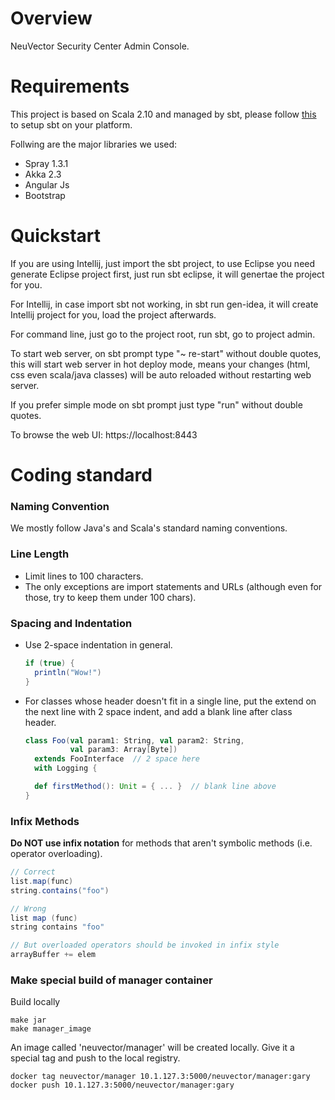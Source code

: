 ﻿# Overview
NeuVector Security Center Admin Console.

# Requirements
This project is based on Scala 2.10 and managed by sbt, please follow [this](http://www.scala-sbt.org/release/tutorial/Setup.html) to setup sbt on your platform.

Follwing are the major libraries we used:

  * Spray 1.3.1
  * Akka 2.3
  * Angular Js
  * Bootstrap
  
# Quickstart
If you are using Intellij, just import the sbt project, to use Eclipse you need generate Eclipse project first, just run sbt eclipse, it will genertae the project for you.

For Intellij, in case import sbt not working, in sbt run gen-idea, it will create Intellij project for you, load the project afterwards.

For command line, just go to the project root, run sbt, go to project admin.

To start web server, on sbt prompt type "~ re-start" without double quotes, this will start web
server in hot deploy mode, means your changes (html, css even scala/java classes) will be auto
reloaded without restarting web server.

If you prefer simple mode on sbt prompt just type "run" without double quotes.

To browse the web UI: https://localhost:8443


# Coding standard
### Naming Convention

We mostly follow Java's and Scala's standard naming conventions.

### Line Length

- Limit lines to 100 characters.
- The only exceptions are import statements and URLs (although even for those, try to keep them under 100 chars).

### Spacing and Indentation

- Use 2-space indentation in general.
  ```scala
  if (true) {
    println("Wow!")
  }
  ```

- For classes whose header doesn't fit in a single line, put the extend on the next line with 2 space indent, and add a blank line after class header.
  ```scala
  class Foo(val param1: String, val param2: String,
            val param3: Array[Byte])
    extends FooInterface  // 2 space here
    with Logging {

    def firstMethod(): Unit = { ... }  // blank line above
  }
  ```

### Infix Methods

__Do NOT use infix notation__ for methods that aren't symbolic methods (i.e. operator overloading).
```scala
// Correct
list.map(func)
string.contains("foo")

// Wrong
list map (func)
string contains "foo"

// But overloaded operators should be invoked in infix style
arrayBuffer += elem
```

### Make special build of manager container

Build locally

```
make jar
make manager_image
```

An image called 'neuvector/manager' will be created locally. Give it a special tag and push to the local registry.

```
docker tag neuvector/manager 10.1.127.3:5000/neuvector/manager:gary
docker push 10.1.127.3:5000/neuvector/manager:gary
```
